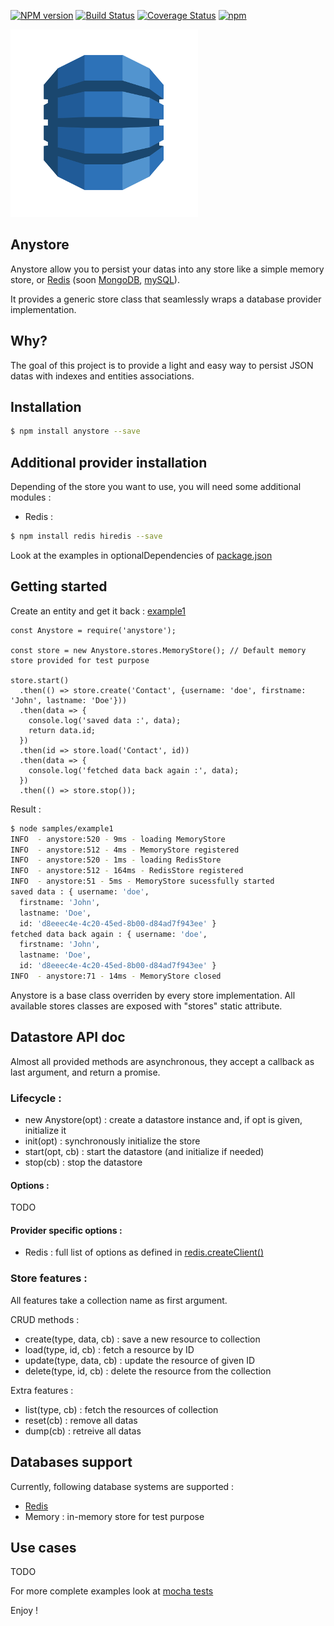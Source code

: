 [![NPM version](https://badge.fury.io/js/anystore.svg)](http://badge.fury.io/js/anystore)
[![Build Status](https://travis-ci.org/openhoat/anystore.png?branch=master)](https://travis-ci.org/openhoat/anystore)
[![Coverage Status](https://coveralls.io/repos/openhoat/anystore/badge.svg)](https://coveralls.io/r/openhoat/anystore)
[![npm](https://img.shields.io/npm/l/express.svg?style=flat-square)]()

![Datastore Logo](assets/datastore-logo.png)

## Anystore

Anystore allow you to persist your datas into any store like a simple memory store, or [Redis](http://redis.io/) (soon [MongoDB](http://www.mongodb.org/), [mySQL](http://www.mysql.com/)).

It provides a generic store class that seamlessly wraps a database provider implementation.

## Why?

The goal of this project is to provide a light and easy way to persist JSON datas with indexes and entities associations.

## Installation

```bash
$ npm install anystore --save
```

## Additional provider installation

Depending of the store you want to use, you will need some additional modules :

- Redis :

```bash
$ npm install redis hiredis --save
```

Look at the examples in optionalDependencies of [package.json](https://github.com/openhoat/anystore/blob/master/package.json)

## Getting started

Create an entity and get it back : [example1](https://github.com/openhoat/anystore/tree/master/samples/example1.js)

```
const Anystore = require('anystore');

const store = new Anystore.stores.MemoryStore(); // Default memory store provided for test purpose

store.start()
  .then(() => store.create('Contact', {username: 'doe', firstname: 'John', lastname: 'Doe'}))
  .then(data => {
    console.log('saved data :', data);
    return data.id;
  })
  .then(id => store.load('Contact', id))
  .then(data => {
    console.log('fetched data back again :', data);
  })
  .then(() => store.stop());
```

Result :

```bash
$ node samples/example1
INFO  - anystore:520 - 9ms - loading MemoryStore
INFO  - anystore:512 - 4ms - MemoryStore registered
INFO  - anystore:520 - 1ms - loading RedisStore
INFO  - anystore:512 - 164ms - RedisStore registered
INFO  - anystore:51 - 5ms - MemoryStore sucessfully started
saved data : { username: 'doe',
  firstname: 'John',
  lastname: 'Doe',
  id: 'd8eeec4e-4c20-45ed-8b00-d84ad7f943ee' }
fetched data back again : { username: 'doe',
  firstname: 'John',
  lastname: 'Doe',
  id: 'd8eeec4e-4c20-45ed-8b00-d84ad7f943ee' }
INFO  - anystore:71 - 14ms - MemoryStore closed
```

Anystore is a base class overriden by every store implementation.
All available stores classes are exposed with "stores" static attribute.

## Datastore API doc

Almost all provided methods are asynchronous, they accept a callback as last argument, and return a promise.

### Lifecycle :

- new Anystore(opt) : create a datastore instance and, if opt is given, initialize it
- init(opt) : synchronously initialize the store
- start(opt, cb) : start the datastore (and initialize if needed)
- stop(cb) : stop the datastore

#### Options :

TODO

#### Provider specific options :

- Redis : full list of options as defined in [redis.createClient()](https://github.com/mranney/node_redis#overloading)

### Store features :

All features take a collection name as first argument.

CRUD methods :

- create(type, data, cb) : save a new resource to collection
- load(type, id, cb) : fetch a resource by ID
- update(type, data, cb) : update the resource of given ID
- delete(type, id, cb) : delete the resource from the collection

Extra features :

- list(type, cb) : fetch the resources of collection
- reset(cb) : remove all datas
- dump(cb) : retreive all datas

## Databases support

Currently, following database systems are supported :

- [Redis](http://redis.io/)
- Memory : in-memory store for test purpose

## Use cases

TODO

For more complete examples look at [mocha tests](https://github.com/openhoat/anystore/tree/master/test)

Enjoy !
